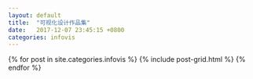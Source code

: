 ```yaml
---
layout: default
title:  "可视化设计作品集"
date:   2017-12-07 23:45:15 +0800
categories: infovis
---
```

<div class="tiles">
{% for post in site.categories.infovis %}
  {% include post-grid.html %}
{% endfor %}
</div><!-- /.tiles 把所有categories 有 infovis 的列出来-->

